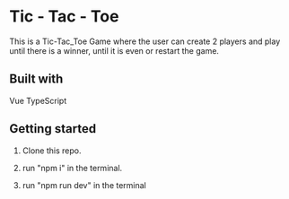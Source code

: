 
# Tic - Tac - Toe
This is a Tic-Tac_Toe Game where the user can create 2 players and play until there is a winner, until it is even or restart the game.

## Built with
Vue
TypeScript

## Getting started

1. Clone this repo.

2. run "npm i" in the terminal.

3. run "npm run dev" in the terminal

